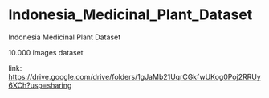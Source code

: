 # Indonesia_Medicinal_Plant_Dataset
Indonesia Medicinal Plant Dataset

10.000 images dataset

link: https://drive.google.com/drive/folders/1gJaMb21UqrCGkfwUKog0Poj2RRUy6XCh?usp=sharing
